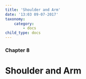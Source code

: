 ```yaml
---
title: 'Shoulder and Arm'
date: '13:03 09-07-2017'
taxonomy:
    category:
        - docs
child_type: docs
---
```


### Chapter 8

# Shoulder and Arm